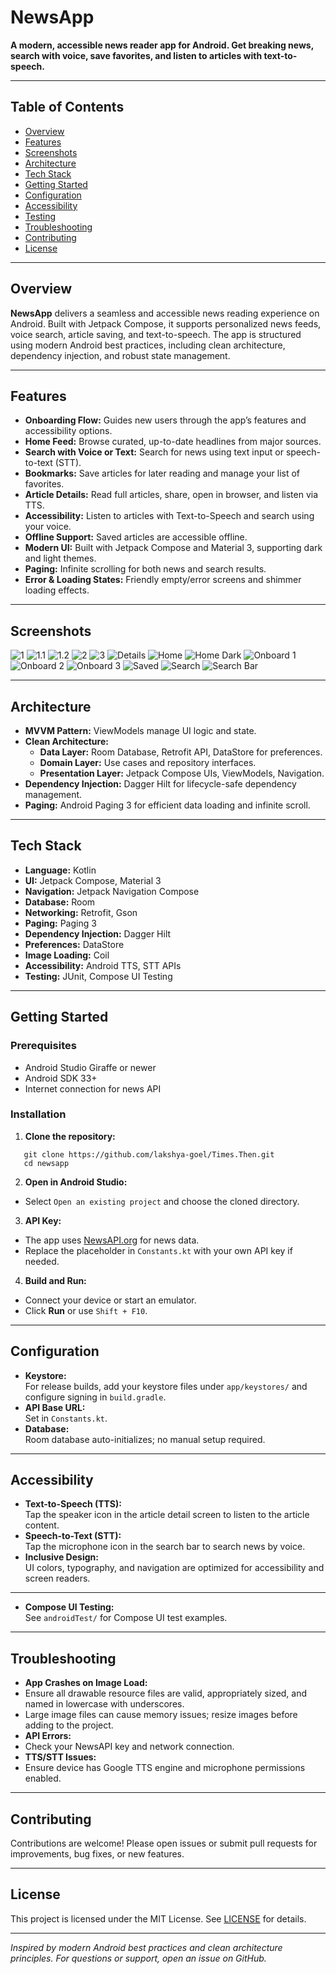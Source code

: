 # NewsApp

**A modern, accessible news reader app for Android. Get breaking news, search with voice, save favorites, and listen to articles with text-to-speech.**

---

## Table of Contents

- [Overview](#overview)
- [Features](#features)
- [Screenshots](#screenshots)
- [Architecture](#architecture)
- [Tech Stack](#tech-stack)
- [Getting Started](#getting-started)
- [Configuration](#configuration)
- [Accessibility](#accessibility)
- [Testing](#testing)
- [Troubleshooting](#troubleshooting)
- [Contributing](#contributing)
- [License](#license)

---

## Overview

**NewsApp** delivers a seamless and accessible news reading experience on Android. Built with Jetpack Compose, it supports personalized news feeds, voice search, article saving, and text-to-speech. The app is structured using modern Android best practices, including clean architecture, dependency injection, and robust state management.

---

## Features

- **Onboarding Flow:** Guides new users through the app’s features and accessibility options.
- **Home Feed:** Browse curated, up-to-date headlines from major sources.
- **Search with Voice or Text:** Search for news using text input or speech-to-text (STT).
- **Bookmarks:** Save articles for later reading and manage your list of favorites.
- **Article Details:** Read full articles, share, open in browser, and listen via TTS.
- **Accessibility:** Listen to articles with Text-to-Speech and search using your voice.
- **Offline Support:** Saved articles are accessible offline.
- **Modern UI:** Built with Jetpack Compose and Material 3, supporting dark and light themes.
- **Paging:** Infinite scrolling for both news and search results.
- **Error & Loading States:** Friendly empty/error screens and shimmer loading effects.

---

## Screenshots

![1](Screenshots/1.jpg)
![1.1](Screenshots/1.1.jpg)
![1.2](Screenshots/1.2.jpg)
![2](Screenshots/2.jpg)
![3](Screenshots/3.jpg)
![Details](Screenshots/details.png)
![Home](Screenshots/homescreen.png)
![Home Dark](Screenshots/homescreen_dark.png)
![Onboard 1](Screenshots/onboard_1.png)
![Onboard 2](Screenshots/onboard_2.png)
![Onboard 3](Screenshots/onboard_3.png)
![Saved](Screenshots/saved_articles.png)
![Search](Screenshots/search_articles.png)
![Search Bar](Screenshots/search_bar.png)

---

## Architecture

- **MVVM Pattern:** ViewModels manage UI logic and state.
- **Clean Architecture:**
   - **Data Layer:** Room Database, Retrofit API, DataStore for preferences.
   - **Domain Layer:** Use cases and repository interfaces.
   - **Presentation Layer:** Jetpack Compose UIs, ViewModels, Navigation.
- **Dependency Injection:** Dagger Hilt for lifecycle-safe dependency management.
- **Paging:** Android Paging 3 for efficient data loading and infinite scroll.

---

## Tech Stack

- **Language:** Kotlin
- **UI:** Jetpack Compose, Material 3
- **Navigation:** Jetpack Navigation Compose
- **Database:** Room
- **Networking:** Retrofit, Gson
- **Paging:** Paging 3
- **Dependency Injection:** Dagger Hilt
- **Preferences:** DataStore
- **Image Loading:** Coil
- **Accessibility:** Android TTS, STT APIs
- **Testing:** JUnit, Compose UI Testing

---

## Getting Started

### Prerequisites

- Android Studio Giraffe or newer
- Android SDK 33+
- Internet connection for news API

### Installation

1. **Clone the repository:**
```
   git clone https://github.com/lakshya-goel/Times.Then.git
   cd newsapp
```

2. **Open in Android Studio:**
- Select `Open an existing project` and choose the cloned directory.

3. **API Key:**
- The app uses [NewsAPI.org](https://newsapi.org/) for news data.
- Replace the placeholder in `Constants.kt` with your own API key if needed.

4. **Build and Run:**
- Connect your device or start an emulator.
- Click **Run** or use `Shift + F10`.

---

## Configuration

- **Keystore:**  
  For release builds, add your keystore files under `app/keystores/` and configure signing in `build.gradle`.
- **API Base URL:**  
  Set in `Constants.kt`.
- **Database:**  
  Room database auto-initializes; no manual setup required.

---

## Accessibility

- **Text-to-Speech (TTS):**  
  Tap the speaker icon in the article detail screen to listen to the article content.
- **Speech-to-Text (STT):**  
  Tap the microphone icon in the search bar to search news by voice.
- **Inclusive Design:**  
  UI colors, typography, and navigation are optimized for accessibility and screen readers.

---

- **Compose UI Testing:**  
  See `androidTest/` for Compose UI test examples.

---

## Troubleshooting

- **App Crashes on Image Load:**
- Ensure all drawable resource files are valid, appropriately sized, and named in lowercase with underscores.
- Large image files can cause memory issues; resize images before adding to the project.
- **API Errors:**
- Check your NewsAPI key and network connection.
- **TTS/STT Issues:**
- Ensure device has Google TTS engine and microphone permissions enabled.

---

## Contributing

Contributions are welcome! Please open issues or submit pull requests for improvements, bug fixes, or new features.

---

## License

This project is licensed under the MIT License. See [LICENSE](LICENSE) for details.

---

*Inspired by modern Android best practices and clean architecture principles. For questions or support, open an issue on GitHub.*


